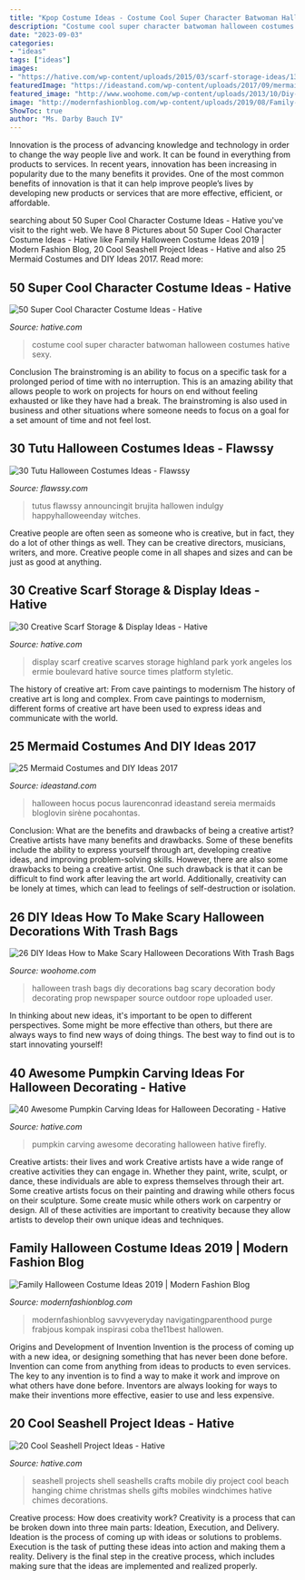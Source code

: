 ```yaml
---
title: "Kpop Costume Ideas - Costume Cool Super Character Batwoman Halloween Costumes Hative Sexy"
description: "Costume cool super character batwoman halloween costumes hative sexy"
date: "2023-09-03"
categories:
- "ideas"
tags: ["ideas"]
images:
- "https://hative.com/wp-content/uploads/2015/03/scarf-storage-ideas/13-creative-scarf-storage-and-display-ideas.jpg"
featuredImage: "https://ideastand.com/wp-content/uploads/2017/09/mermaid-costume-diy/4-mermaid-costume-diy-ideas-tutorials.jpg"
featured_image: "http://www.woohome.com/wp-content/uploads/2013/10/Diy-Halloween-items-With-Trash-Bags-7-2.jpg"
image: "http://modernfashionblog.com/wp-content/uploads/2019/08/Family-Halloween-Costume-Ideas-2019-5.jpg"
ShowToc: true
author: "Ms. Darby Bauch IV"
---
```



Innovation is the process of advancing knowledge and technology in order to change the way people live and work. It can be found in everything from products to services. In recent years, innovation has been increasing in popularity due to the many benefits it provides. One of the most common benefits of innovation is that it can help improve people’s lives by developing new products or services that are more effective, efficient, or affordable.

	

		
searching about 50 Super Cool Character Costume Ideas - Hative you've visit to the right web. We have 8 Pictures about 50 Super Cool Character Costume Ideas - Hative like Family Halloween Costume Ideas 2019 | Modern Fashion Blog, 20 Cool Seashell Project Ideas - Hative and also 25 Mermaid Costumes and DIY Ideas 2017. Read more:
		
    
## 50 Super Cool Character Costume Ideas - Hative

<img loading=lazy src="https://hative.com/wp-content/uploads/2014/10/super-cool-costume-ideas/30-batwoman-costume.jpg" onerror="this.onerror=null;this.src='https://tse2.mm.bing.net/th?id=OIP.OKnekT2OwZNeOfSmlhvEAAHaLI&amp;pid=15.1';" alt="50 Super Cool Character Costume Ideas - Hative">

_Source: hative.com_

>costume cool super character batwoman halloween costumes hative sexy. 

	

Conclusion
The brainstroming is an ability to focus on a specific task for a prolonged period of time with no interruption. This is an amazing ability that allows people to work on projects for hours on end without feeling exhausted or like they have had a break. The brainstroming is also used in business and other situations where someone needs to focus on a goal for a set amount of time and not feel lost.

    
## 30 Tutu Halloween Costumes Ideas - Flawssy

<img loading=lazy src="https://www.flawssy.com/wp-content/uploads/2016/06/Tutu-Dress-Halloween-Costumes-ideas.jpg" onerror="this.onerror=null;this.src='https://tse1.mm.bing.net/th?id=OIP.IfZ3GXH9lYOQA5z0Aq_4LAHaLH&amp;pid=15.1';" alt="30 Tutu Halloween Costumes Ideas - Flawssy">

_Source: flawssy.com_

>tutus flawssy announcingit brujita hallowen indulgy happyhalloweenday witches. 

	

Creative people are often seen as someone who is creative, but in fact, they do a lot of other things as well. They can be creative directors, musicians, writers, and more. Creative people come in all shapes and sizes and can be just as good at anything.

    
## 30 Creative Scarf Storage &amp; Display Ideas - Hative

<img loading=lazy src="https://hative.com/wp-content/uploads/2015/03/scarf-storage-ideas/13-creative-scarf-storage-and-display-ideas.jpg" onerror="this.onerror=null;this.src='https://tse4.mm.bing.net/th?id=OIP.gXSSa2kUOVXuXFYRtm4rxAHaLd&amp;pid=15.1';" alt="30 Creative Scarf Storage &amp; Display Ideas - Hative">

_Source: hative.com_

>display scarf creative scarves storage highland park york angeles los ermie boulevard hative source times platform styletic. 

	

The history of creative art: From cave paintings to modernism
The history of creative art is long and complex. From cave paintings to modernism, different forms of creative art have been used to express ideas and communicate with the world.

    
## 25 Mermaid Costumes And DIY Ideas 2017

<img loading=lazy src="https://ideastand.com/wp-content/uploads/2017/09/mermaid-costume-diy/4-mermaid-costume-diy-ideas-tutorials.jpg" onerror="this.onerror=null;this.src='https://tse4.mm.bing.net/th?id=OIP.8AW6BWy6SG_sET6BszO-3AHaK6&amp;pid=15.1';" alt="25 Mermaid Costumes and DIY Ideas 2017">

_Source: ideastand.com_

>halloween hocus pocus laurenconrad ideastand sereia mermaids bloglovin sirène pocahontas. 

	

Conclusion: What are the benefits and drawbacks of being a creative artist?
Creative artists have many benefits and drawbacks. Some of these benefits include the ability to express yourself through art, developing creative ideas, and improving problem-solving skills. However, there are also some drawbacks to being a creative artist. One such drawback is that it can be difficult to find work after leaving the art world. Additionally, creativity can be lonely at times, which can lead to feelings of self-destruction or isolation.

    
## 26 DIY Ideas How To Make Scary Halloween Decorations With Trash Bags

<img loading=lazy src="http://www.woohome.com/wp-content/uploads/2013/10/Diy-Halloween-items-With-Trash-Bags-7-2.jpg" onerror="this.onerror=null;this.src='https://tse3.mm.bing.net/th?id=OIP.lUSX6RPEDdUhbOMG1u6oogHaJ4&amp;pid=15.1';" alt="26 DIY Ideas How to Make Scary Halloween Decorations With Trash Bags">

_Source: woohome.com_

>halloween trash bags diy decorations bag scary decoration body decorating prop newspaper source outdoor rope uploaded user. 

	

In thinking about new ideas, it's important to be open to different perspectives. Some might be more effective than others, but there are always ways to find new ways of doing things. The best way to find out is to start innovating yourself!

    
## 40 Awesome Pumpkin Carving Ideas For Halloween Decorating - Hative

<img loading=lazy src="https://hative.com/wp-content/uploads/2014/10/pumpkin-carving-ideas/33-firefly-pumpkin.jpg" onerror="this.onerror=null;this.src='https://tse2.mm.bing.net/th?id=OIP.TeEQqtFQmiT6lDD_3noG_gHaLI&amp;pid=15.1';" alt="40 Awesome Pumpkin Carving Ideas for Halloween Decorating - Hative">

_Source: hative.com_

>pumpkin carving awesome decorating halloween hative firefly. 

	

Creative artists: their lives and work
Creative artists have a wide range of creative activities they can engage in. Whether they paint, write, sculpt, or dance, these individuals are able to express themselves through their art. Some creative artists focus on their painting and drawing while others focus on their sculpture. Some create music while others work on carpentry or design. All of these activities are important to creativity because they allow artists to develop their own unique ideas and techniques.

    
## Family Halloween Costume Ideas 2019 | Modern Fashion Blog

<img loading=lazy src="http://modernfashionblog.com/wp-content/uploads/2019/08/Family-Halloween-Costume-Ideas-2019-5.jpg" onerror="this.onerror=null;this.src='https://tse3.mm.bing.net/th?id=OIP.PkJqtyWy4wpK2dtPZoCk4gHaK5&amp;pid=15.1';" alt="Family Halloween Costume Ideas 2019 | Modern Fashion Blog">

_Source: modernfashionblog.com_

>modernfashionblog savvyeveryday navigatingparenthood purge frabjous kompak inspirasi coba the11best hallowen. 

	

Origins and Development of Invention
Invention is the process of coming up with a new idea, or designing something that has never been done before. Invention can come from anything from ideas to products to even services. The key to any invention is to find a way to make it work and improve on what others have done before. Inventors are always looking for ways to make their inventions more effective, easier to use and less expensive.

    
## 20 Cool Seashell Project Ideas - Hative

<img loading=lazy src="https://hative.com/wp-content/uploads/2014/12/seashell-project-ideas/3-seashell-chime.jpg" onerror="this.onerror=null;this.src='https://tse2.mm.bing.net/th?id=OIP.6sveIlQV3ojnz8Rb677pAgHaLH&amp;pid=15.1';" alt="20 Cool Seashell Project Ideas - Hative">

_Source: hative.com_

>seashell projects shell seashells crafts mobile diy project cool beach hanging chime christmas shells gifts mobiles windchimes hative chimes decorations. 

	

Creative process: How does creativity work?
Creativity is a process that can be broken down into three main parts: Ideation, Execution, and Delivery. Ideation is the process of coming up with ideas or solutions to problems. Execution is the task of putting these ideas into action and making them a reality. Delivery is the final step in the creative process, which includes making sure that the ideas are implemented and realized properly.


